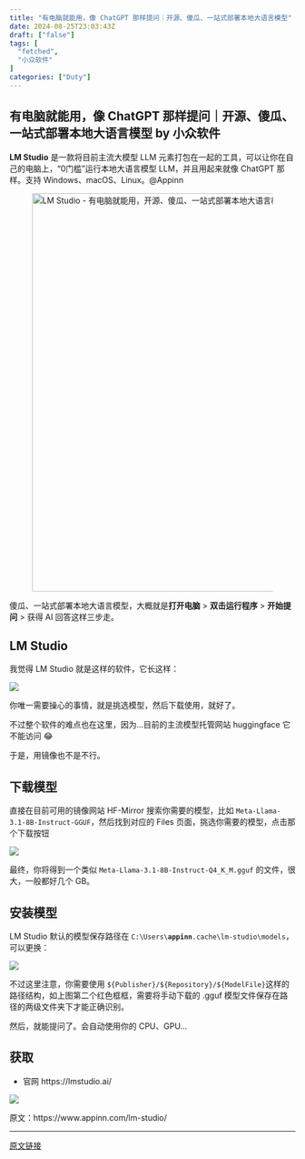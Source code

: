 ```yaml
---
title: "有电脑就能用，像 ChatGPT 那样提问｜开源、傻瓜、一站式部署本地大语言模型"
date: 2024-08-25T23:03:43Z
draft: ["false"]
tags: [
  "fetched",
  "小众软件"
]
categories: ["Duty"]
---
```

有电脑就能用，像 ChatGPT 那样提问｜开源、傻瓜、一站式部署本地大语言模型 by 小众软件
------
<div><p><strong>LM Studio</strong> 是一款将目前主流大模型 LLM 元素打包在一起的工具，可以让你在自己的电脑上，“0门槛”运行本地大语言模型 LLM，并且用起来就像 ChatGPT 那样。支持 Windows、macOS、Linux。@Appinn</p><figure><img data-imgfileid="504197822" data-ratio="0.43532338308457713" data-src="https://mmbiz.qpic.cn/sz_mmbiz_jpg/4icbjwFqP3MeJMtI1ENesdFVJ86PTicoNr05reXs8cicjnlTzGjGg6tP8Rpbib9lFuv0ZJ201zGicY5j6DwicjWDBleA/640?wx_fmt=jpeg&amp;from=appmsg" data-type="jpeg" data-w="1608" height="700" sizes="(max-width: 1608px) 100vw, 1608px" title="LM Studio - 有电脑就能用，开源、傻瓜、一站式部署本地大语言模型｜然后，像 ChatGPT 那样提问 1" width="1608" src="https://mmbiz.qpic.cn/sz_mmbiz_jpg/4icbjwFqP3MeJMtI1ENesdFVJ86PTicoNr05reXs8cicjnlTzGjGg6tP8Rpbib9lFuv0ZJ201zGicY5j6DwicjWDBleA/640?wx_fmt=jpeg&amp;from=appmsg"></figure><p>傻瓜、一站式部署本地大语言模型，大概就是<strong>打开电脑</strong> &gt; <strong>双击运行程序</strong> &gt; <strong>开始提问</strong> &gt; 获得 AI 回答这样三步走。</p><h2>LM Studio</h2><p>我觉得 LM Studio 就是这样的软件，它长这样：</p><p><img data-imgfileid="504197823" data-ratio="0.55703125" data-s="300,640" data-src="https://mmbiz.qpic.cn/sz_mmbiz_png/4icbjwFqP3MeJMtI1ENesdFVJ86PTicoNrQJ690TwfGIf9vdA1UYeskO9husIwbvq7TYeV8VawfcLZ7Agpia2rUYA/640?wx_fmt=png&amp;from=appmsg" data-type="png" data-w="1280" src="https://mmbiz.qpic.cn/sz_mmbiz_png/4icbjwFqP3MeJMtI1ENesdFVJ86PTicoNrQJ690TwfGIf9vdA1UYeskO9husIwbvq7TYeV8VawfcLZ7Agpia2rUYA/640?wx_fmt=png&amp;from=appmsg"></p><p>你唯一需要操心的事情，就是挑选模型，然后下载使用，就好了。</p><p>不过整个软件的难点也在这里，因为…目前的主流模型托管网站 huggingface 它不能访问 😂</p><p>于是，用镜像也不是不行。</p><h2>下载模型</h2><p>直接在目前可用的镜像网站 HF-Mirror 搜索你需要的模型，比如 <code>Meta-Llama-3.1-8B-Instruct-GGUF</code>，然后找到对应的 Files 页面，挑选你需要的模型，点击那个下载按钮</p><p><img data-imgfileid="504197824" data-ratio="0.659375" data-s="300,640" data-src="https://mmbiz.qpic.cn/sz_mmbiz_png/4icbjwFqP3MeJMtI1ENesdFVJ86PTicoNrU1rHjCAUeXqUVNicoHpGFZ2Ax9vYZFsQqR1P2rDQRXhxXNrxatiaqGsA/640?wx_fmt=png&amp;from=appmsg" data-type="png" data-w="1280" src="https://mmbiz.qpic.cn/sz_mmbiz_png/4icbjwFqP3MeJMtI1ENesdFVJ86PTicoNrU1rHjCAUeXqUVNicoHpGFZ2Ax9vYZFsQqR1P2rDQRXhxXNrxatiaqGsA/640?wx_fmt=png&amp;from=appmsg"></p><p>最终，你将得到一个类似 <code>Meta-Llama-3.1-8B-Instruct-Q4_K_M.gguf</code> 的文件，很大，一般都好几个 GB。</p><h2>安装模型</h2><p>LM Studio 默认的模型保存路径在 <code>C:\Users\<strong>appinn</strong>.cache\lm-studio\models</code>，可以更换：</p><p><img data-imgfileid="504197825" data-ratio="0.59140625" data-s="300,640" data-src="https://mmbiz.qpic.cn/sz_mmbiz_png/4icbjwFqP3MeJMtI1ENesdFVJ86PTicoNrGRN2NM60icTMiaVkwic1hT0ebKCJyWRjY9gnNEfsticqyzrIMfacQeZL6w/640?wx_fmt=png&amp;from=appmsg" data-type="png" data-w="1280" src="https://mmbiz.qpic.cn/sz_mmbiz_png/4icbjwFqP3MeJMtI1ENesdFVJ86PTicoNrGRN2NM60icTMiaVkwic1hT0ebKCJyWRjY9gnNEfsticqyzrIMfacQeZL6w/640?wx_fmt=png&amp;from=appmsg"></p><p>不过这里注意，你需要使用 <code>${Publisher}/${Repository}/${ModelFile}</code>这样的路径结构，如上图第二个红色框框，需要将手动下载的 .gguf 模型文件保存在路径的两级文件夹下才能正确识别。</p><p>然后，就能提问了。会自动使用你的 CPU、GPU…</p><h2>获取</h2><ul><li><p>官网 https://lmstudio.ai/</p></li></ul><p><img data-galleryid="" data-imgfileid="504197439" data-ratio="0.3804878048780488" data-s="300,640" data-src="https://mmbiz.qpic.cn/sz_mmbiz_png/4icbjwFqP3MfqQO6LWkNvweiaOYOq4ySgrQ0xicfPhfBVP9RoicbNLGdt6aOa8uvdYBEEaS6wQmPXy8aSykoD2FBRg/640?wx_fmt=png&amp;from=appmsg" data-type="png" data-w="820" src="https://mmbiz.qpic.cn/sz_mmbiz_png/4icbjwFqP3MfqQO6LWkNvweiaOYOq4ySgrQ0xicfPhfBVP9RoicbNLGdt6aOa8uvdYBEEaS6wQmPXy8aSykoD2FBRg/640?wx_fmt=png&amp;from=appmsg"></p><p data-immersive-translate-walked="954fa5cb-fd67-4e00-ba7c-06679312ced1">原文：https://www.appinn.com/lm-studio/</p><p><mp-style-type data-value="3"></mp-style-type></p></div>  
<hr>
<a href="https://mp.weixin.qq.com/s/4Jfp7VO_NobV87xVKZaDcw",target="_blank" rel="noopener noreferrer">原文链接</a>
